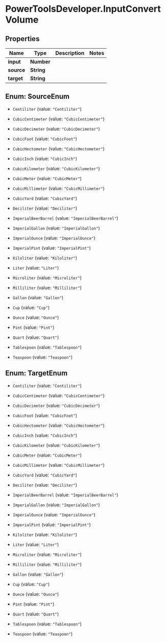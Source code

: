# PowerToolsDeveloper.InputConvertVolume

## Properties

Name | Type | Description | Notes
------------ | ------------- | ------------- | -------------
**input** | **Number** |  | 
**source** | **String** |  | 
**target** | **String** |  | 



## Enum: SourceEnum


* `Centiliter` (value: `"Centiliter"`)

* `CubicCentimeter` (value: `"CubicCentimeter"`)

* `CubicDecimeter` (value: `"CubicDecimeter"`)

* `CubicFoot` (value: `"CubicFoot"`)

* `CubicHectometer` (value: `"CubicHectometer"`)

* `CubicInch` (value: `"CubicInch"`)

* `CubicKilometer` (value: `"CubicKilometer"`)

* `CubicMeter` (value: `"CubicMeter"`)

* `CubicMillimeter` (value: `"CubicMillimeter"`)

* `CubicYard` (value: `"CubicYard"`)

* `Deciliter` (value: `"Deciliter"`)

* `ImperialBeerBarrel` (value: `"ImperialBeerBarrel"`)

* `ImperialGallon` (value: `"ImperialGallon"`)

* `ImperialOunce` (value: `"ImperialOunce"`)

* `ImperialPint` (value: `"ImperialPint"`)

* `Kiloliter` (value: `"Kiloliter"`)

* `Liter` (value: `"Liter"`)

* `Microliter` (value: `"Microliter"`)

* `Milliliter` (value: `"Milliliter"`)

* `Gallon` (value: `"Gallon"`)

* `Cup` (value: `"Cup"`)

* `Ounce` (value: `"Ounce"`)

* `Pint` (value: `"Pint"`)

* `Quart` (value: `"Quart"`)

* `Tablespoon` (value: `"Tablespoon"`)

* `Teaspoon` (value: `"Teaspoon"`)





## Enum: TargetEnum


* `Centiliter` (value: `"Centiliter"`)

* `CubicCentimeter` (value: `"CubicCentimeter"`)

* `CubicDecimeter` (value: `"CubicDecimeter"`)

* `CubicFoot` (value: `"CubicFoot"`)

* `CubicHectometer` (value: `"CubicHectometer"`)

* `CubicInch` (value: `"CubicInch"`)

* `CubicKilometer` (value: `"CubicKilometer"`)

* `CubicMeter` (value: `"CubicMeter"`)

* `CubicMillimeter` (value: `"CubicMillimeter"`)

* `CubicYard` (value: `"CubicYard"`)

* `Deciliter` (value: `"Deciliter"`)

* `ImperialBeerBarrel` (value: `"ImperialBeerBarrel"`)

* `ImperialGallon` (value: `"ImperialGallon"`)

* `ImperialOunce` (value: `"ImperialOunce"`)

* `ImperialPint` (value: `"ImperialPint"`)

* `Kiloliter` (value: `"Kiloliter"`)

* `Liter` (value: `"Liter"`)

* `Microliter` (value: `"Microliter"`)

* `Milliliter` (value: `"Milliliter"`)

* `Gallon` (value: `"Gallon"`)

* `Cup` (value: `"Cup"`)

* `Ounce` (value: `"Ounce"`)

* `Pint` (value: `"Pint"`)

* `Quart` (value: `"Quart"`)

* `Tablespoon` (value: `"Tablespoon"`)

* `Teaspoon` (value: `"Teaspoon"`)




